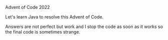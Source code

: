 Advent of Code 2022

Let's learn Java to resolve this Advent of Code.

Answers are not perfect but work and I stop the code as soon as it works so the final code is sometimes strange.

